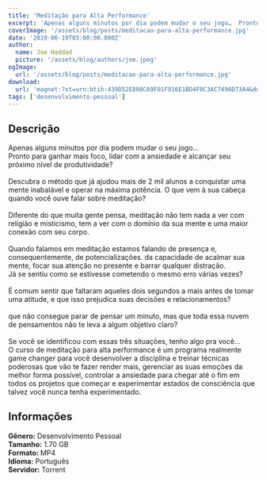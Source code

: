 ```yaml
---
title: 'Meditação para Alta Performance'
excerpt: 'Apenas alguns minutos por dia podem mudar o seu jogo…  Pronto para ganhar mais foco, lidar com a ansiedade e alcançar seu próximo nível de produtividade?  Descubra o método que já ajudou mais de 2 mil alunos a conquistar uma mente inabalável e operar na máxima potência. O que v'
coverImage: '/assets/blog/posts/meditacao-para-alta-performance.jpg'
date: '2019-06-19T03:00:00.000Z'
author:
  name: Joe Haddad
  picture: '/assets/blog/authors/joe.jpeg'
ogImage:
  url: '/assets/blog/posts/meditacao-para-alta-performance.jpg'
download:
  url: 'magnet:?xt=urn:btih:439D52E808C69F01F916E1BD4F0C3AC7496D73A4&dn=Medita%c3%a7%c3%a3o%20de%20Alta%20Performance&tr=udp%3a%2f%2ftracker.openbittorrent.com%3a1337%2fannounce&tr=udp%3a%2f%2ftracker.opentrackr.org%3a1337%2fannounce'
tags: ['desenvolvimento-pessoal']
---
```

<h2>Descrição</h2>
<p></p><p>Apenas alguns minutos por dia podem mudar o seu jogo…<br/> Pronto para ganhar mais foco, lidar com a ansiedade e alcançar seu próximo nível de produtividade?<br/><br/>Descubra o método que já ajudou mais de 2 mil alunos a conquistar uma mente inabalável e operar na máxima potência. O que vem à sua cabeça quando você ouve falar sobre meditação?<br/><br/> Diferente do que muita gente pensa, meditação não tem nada a ver com religião e misticismo, tem a ver com o domínio da sua mente e uma maior conexão com seu corpo.<br/><br/> Quando falamos em meditação estamos falando de presença e, consequentemente, de potencializações. da capacidade de acalmar sua mente, focar sua atenção no presente e barrar qualquer distração.<br/> Já se sentiu como se estivesse cometendo o mesmo erro várias vezes?<br/><br/> É comum sentir que faltaram aqueles dois segundos a mais antes de tomar uma atitude, e que isso prejudica suas decisões e relacionamentos?<br/><br/> que não consegue parar de pensar um minuto, mas que toda essa nuvem de pensamentos não te leva a algum objetivo claro?<br/><br/>Se você se identificou com essas três situações, tenho algo pra você…<br/>O curso de meditação para alta performance é um programa realmente game changer para você desenvolver a disciplina e treinar técnicas poderosas que vão te fazer render mais, gerenciar as suas emoções da melhor forma possível, controlar a ansiedade para chegar até o fim em todos os projetos que começar e experimentar estados de consciência que talvez você nunca tenha experimentado.</p><h2>Informações</h2><p class="has-text-align-left"><strong>Gênero:</strong> Desenvolvimento Pessoal<br/><strong>Tamanho:</strong> 1.70 GB<br/><strong>Formato: </strong>MP4<br/><strong>Idioma:</strong> Português<br/><strong>Servidor:</strong> Torrent</p><p><!--EndFragment--></p>